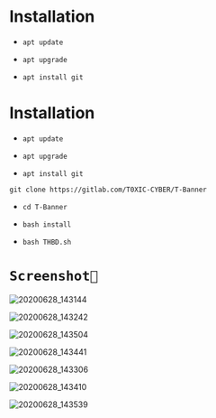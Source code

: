 
# Installation

- `apt update`

- `apt upgrade`

- `apt install git`

# Installation

- `apt update`

- `apt upgrade`

- `apt install git`
```
git clone https://gitlab.com/T0XIC-CYBER/T-Banner
```
- `cd T-Banner`

- `bash install`

- `bash THBD.sh`

# `Screenshot📸`


![20200628_143144](https://user-images.githubusercontent.com/53935554/85947250-fcdefa00-b938-11ea-8b19-5a7fcce9e4ef.jpg)


![20200628_143242](https://user-images.githubusercontent.com/53935554/85947272-2861e480-b939-11ea-8bce-3b01c0478fce.jpg)


![20200628_143504](https://user-images.githubusercontent.com/53935554/85947301-5fd09100-b939-11ea-845c-1be252ecb1c3.jpg)


![20200628_143441](https://user-images.githubusercontent.com/53935554/85947313-7b3b9c00-b939-11ea-9171-210f27ea414b.jpg)


![20200628_143306](https://user-images.githubusercontent.com/53935554/85947359-bb028380-b939-11ea-961d-6c21662f798f.jpg)


![20200628_143410](https://user-images.githubusercontent.com/53935554/85947381-d9687f00-b939-11ea-8d58-c5291cdc4f77.jpg)



![20200628_143539](https://user-images.githubusercontent.com/53935554/85947440-3bc17f80-b93a-11ea-905d-02638016d07a.jpg)



